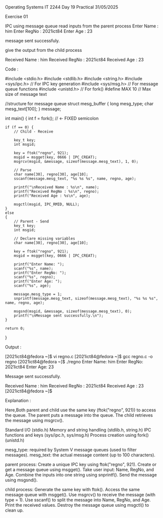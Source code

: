 Operating Systems IT 2244 
Day 19 Practical 
31/05/2025

Exercise 01

IPC using message queue
read inputs from the parent process
Enter Name : him
Enter RegNo : 2021ict84
Enter Age : 23

message sent successfuly.

give the output from the child process

Received Name : him
Received RegNo : 2021ict84
Received Age : 23


Code :

#include <stdio.h>
#include <stdlib.h>
#include <string.h>
#include <sys/ipc.h>      // For IPC key generation
#include <sys/msg.h>      // For message queue functions
#include <unistd.h>       // For fork()
#define MAX 10            // Max size of message text

//structure for message queue
struct mesg_buffer {
    long mesg_type;
    char mesg_text[100];
} message;

int main() {
    int f = fork();  // ← FIXED semicolon

    if (f == 0) {
        // Child - Receive

        key_t key;
        int msgid;

        key = ftok("regno", 921);
        msgid = msgget(key, 0666 | IPC_CREAT);
        msgrcv(msgid, &message, sizeof(message.mesg_text), 1, 0);

        // Parse
        char name[30], regno[30], age[10];
        sscanf(message.mesg_text, "%s %s %s", name, regno, age);

        printf("\nReceived Name : %s\n", name);
        printf("Received RegNo : %s\n", regno);
        printf("Received Age : %s\n", age);

        msgctl(msgid, IPC_RMID, NULL);
    } 
	else 
	{
        // Parent - Send
        key_t key;
        int msgid;
 
        // Declare missing variables
        char name[30], regno[30], age[10];

        key = ftok("regno", 921);
        msgid = msgget(key, 0666 | IPC_CREAT);

        printf("Enter Name: ");
        scanf("%s", name);
        printf("Enter RegNo: ");
        scanf("%s", regno);
        printf("Enter Age: ");
        scanf("%s", age);

        message.mesg_type = 1;
        snprintf(message.mesg_text, sizeof(message.mesg_text), "%s %s %s", name, regno, age);

        msgsnd(msgid, &message, sizeof(message.mesg_text), 0);
        printf("\nMessage sent successfully.\n");
    }

    return 0;
}


Output :

[2021ict84@fedora ~]$ vi regno.c
[2021ict84@fedora ~]$ gcc regno.c -o regno
[2021ict84@fedora ~]$ ./regno
Enter Name: him
Enter RegNo: 2021ict84
Enter Age: 23

Message sent successfully.

Received Name : him
Received RegNo : 2021ict84
Received Age : 23
[2021ict84@fedora ~]$


Explanation :

Here,Both parent and child use the same key (ftok("regno", 921)) to access the queue.
The parent puts a message into the queue.
The child retrieves the message using msgrcv(). 


Standard I/O (stdio.h)
Memory and string handling (stdlib.h, string.h)
IPC functions and keys (sys/ipc.h, sys/msg.h)
Process creation using fork() (unistd.h)

mesg_type: required by System V message queues (used to filter messages).
mesg_text: the actual message content (up to 100 characters).

parent process:
Create a unique IPC key using ftok("regno", 921).
Create or get a message queue using msgget().
Take user input: Name, RegNo, and Age.
Combine the inputs into one string using snprintf().
Send the message using msgsnd().

child process:
Generate the same key with ftok().
Access the same message queue with msgget().
Use msgrcv() to receive the message (with type = 1).
Use sscanf() to split the message into Name, RegNo, and Age.
Print the received values.
Destroy the message queue using msgctl() to clean up.

